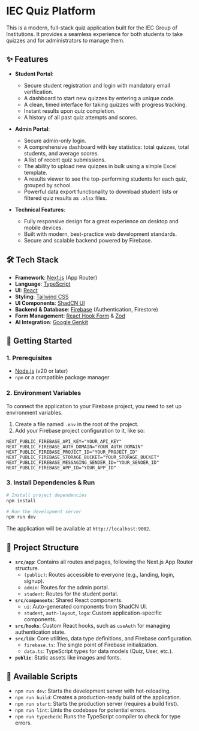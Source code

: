 # IEC Quiz Platform

This is a modern, full-stack quiz application built for the IEC Group of Institutions. It provides a seamless experience for both students to take quizzes and for administrators to manage them.

## ✨ Features

- **Student Portal**:
  - Secure student registration and login with mandatory email verification.
  - A dashboard to start new quizzes by entering a unique code.
  - A clean, timed interface for taking quizzes with progress tracking.
  - Instant results upon quiz completion.
  - A history of all past quiz attempts and scores.

- **Admin Portal**:
  - Secure admin-only login.
  - A comprehensive dashboard with key statistics: total quizzes, total students, and average scores.
  - A list of recent quiz submissions.
  - The ability to upload new quizzes in bulk using a simple Excel template.
  - A results viewer to see the top-performing students for each quiz, grouped by school.
  - Powerful data export functionality to download student lists or filtered quiz results as `.xlsx` files.

- **Technical Features**:
  - Fully responsive design for a great experience on desktop and mobile devices.
  - Built with modern, best-practice web development standards.
  - Secure and scalable backend powered by Firebase.

## 🛠️ Tech Stack

- **Framework**: [Next.js](https://nextjs.org/) (App Router)
- **Language**: [TypeScript](https://www.typescriptlang.org/)
- **UI**: [React](https://react.dev/)
- **Styling**: [Tailwind CSS](https://tailwindcss.com/)
- **UI Components**: [ShadCN UI](https://ui.shadcn.com/)
- **Backend & Database**: [Firebase](https://firebase.google.com/) (Authentication, Firestore)
- **Form Management**: [React Hook Form](https://react-hook-form.com/) & [Zod](https://zod.dev/)
- **AI Integration**: [Google Genkit](https://firebase.google.com/docs/genkit)

## 🚀 Getting Started

### 1. Prerequisites

- [Node.js](https://nodejs.org/en) (v20 or later)
- `npm` or a compatible package manager

### 2. Environment Variables

To connect the application to your Firebase project, you need to set up environment variables.

1.  Create a file named `.env` in the root of the project.
2.  Add your Firebase project configuration to it, like so:

```env
NEXT_PUBLIC_FIREBASE_API_KEY="YOUR_API_KEY"
NEXT_PUBLIC_FIREBASE_AUTH_DOMAIN="YOUR_AUTH_DOMAIN"
NEXT_PUBLIC_FIREBASE_PROJECT_ID="YOUR_PROJECT_ID"
NEXT_PUBLIC_FIREBASE_STORAGE_BUCKET="YOUR_STORAGE_BUCKET"
NEXT_PUBLIC_FIREBASE_MESSAGING_SENDER_ID="YOUR_SENDER_ID"
NEXT_PUBLIC_FIREBASE_APP_ID="YOUR_APP_ID"
```

### 3. Install Dependencies & Run

```bash
# Install project dependencies
npm install

# Run the development server
npm run dev
```

The application will be available at `http://localhost:9002`.

## 📂 Project Structure

- **`src/app`**: Contains all routes and pages, following the Next.js App Router structure.
  - `(public)`: Routes accessible to everyone (e.g., landing, login, signup).
  - `admin`: Routes for the admin portal.
  - `student`: Routes for the student portal.
- **`src/components`**: Shared React components.
  - `ui`: Auto-generated components from ShadCN UI.
  - `student`, `auth-layout`, `logo`: Custom application-specific components.
- **`src/hooks`**: Custom React hooks, such as `useAuth` for managing authentication state.
- **`src/lib`**: Core utilities, data type definitions, and Firebase configuration.
  - `firebase.ts`: The single point of Firebase initialization.
  - `data.ts`: TypeScript types for data models (Quiz, User, etc.).
- **`public`**: Static assets like images and fonts.

## 📜 Available Scripts

- `npm run dev`: Starts the development server with hot-reloading.
- `npm run build`: Creates a production-ready build of the application.
- `npm run start`: Starts the production server (requires a build first).
- `npm run lint`: Lints the codebase for potential errors.
- `npm run typecheck`: Runs the TypeScript compiler to check for type errors.
